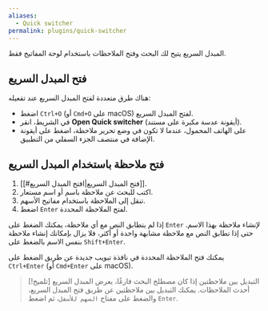 ```yaml
---
aliases:
  - Quick switcher
permalink: plugins/quick-switcher
---
```


المبدل السريع يتيح لك البحث وفتح الملاحظات باستخدام لوحة المفاتيح فقط.

## فتح المبدل السريع

هناك طرق متعددة لفتح المبدل السريع عند تفعيله:

- اضغط `Ctrl+O` (أو `Cmd+O` على macOS) لفتح المبدل السريع.
- في الشريط، انقر **Open Quick switcher** (أيقونة عدسة مكبرة على مستند).
- على الهاتف المحمول، عندما لا تكون في وضع تحرير ملاحظة، اضغط على أيقونة الإضافة في منتصف الجزء السفلي من التطبيق.

## فتح ملاحظة باستخدام المبدل السريع

1. [[#فتح المبدل السريع|افتح المبدل السريع]].
2. اكتب للبحث عن ملاحظة باسم أو اسم مستعار.
3. تنقل إلى الملاحظة باستخدام مفاتيح الأسهم.
4. اضغط `Enter` لفتح الملاحظة المحددة.

إذا لم يتطابق النص مع أي ملاحظة، يمكنك الضغط على `Enter` لإنشاء ملاحظة بهذا الاسم. حتى إذا تطابق النص مع ملاحظة مشابهة واحدة أو أكثر، فلا يزال بإمكانك إنشاء ملاحظة بنفس الاسم بالضغط على `Shift+Enter`.

يمكنك فتح الملاحظة المحددة في نافذة تبويب جديدة عن طريق الضغط على `Ctrl+Enter` (أو `Cmd+Enter` على macOS).

> [!تلميح] التبديل بين ملاحظتين
> إذا كان مصطلح البحث فارغًا، يعرض المبدل السريع أحدث الملاحظات. يمكنك التبديل بين ملاحظتين عن طريق فتح المبدل السريع، والضغط على مفتاح `السهم للأسفل`، ثم اضغط `Enter`.
